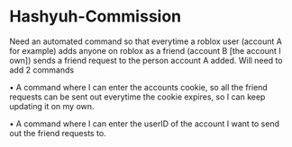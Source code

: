 # Hashyuh-Commission
Need an automated command so that everytime a roblox user (account A for example) adds anyone on roblox as a friend (account B [the account I own]) sends a friend request to the person account A added.
Will need to add 2 commands

• A command where I can enter the accounts cookie, so all the friend requests can be sent out everytime the cookie expires, so I can keep updating it on my own.

• A command where I can enter the userID of the account I want to send out the friend requests to.
